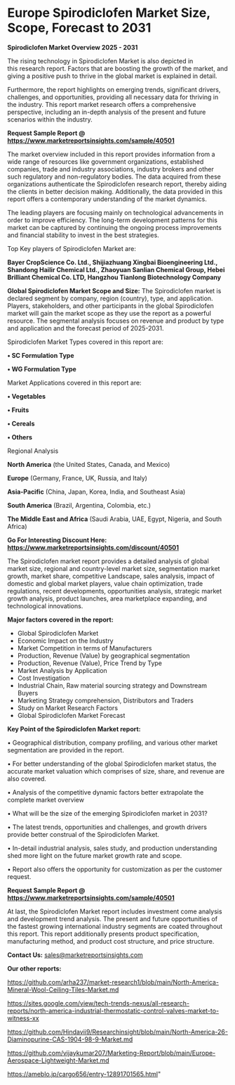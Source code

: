 # Europe Spirodiclofen Market Size, Scope, Forecast to 2031

<Strong> Spirodiclofen Market Overview 2025 - 2031</strong>

The rising technology in Spirodiclofen Market is also depicted in this research report. Factors that are boosting the growth of the market, and giving a positive push to thrive in the global market is explained in detail.

Furthermore, the report highlights on emerging trends, significant drivers, challenges, and opportunities, providing all necessary data for thriving in the industry. This report market research offers a comprehensive perspective, including an in-depth analysis of the present and future scenarios within the industry.

<strong>Request Sample Report @ <a href=https://www.marketreportsinsights.com/sample/40501>https://www.marketreportsinsights.com/sample/40501</a></strong>

The market overview included in this report provides information from a wide range of resources like government organizations, established companies, trade and industry associations, industry brokers and other such regulatory and non-regulatory bodies. The data acquired from these organizations authenticate the Spirodiclofen research report, thereby aiding the clients in better decision making. Additionally, the data provided in this report offers a contemporary understanding of the market dynamics.

The leading players are focusing mainly on technological advancements in order to improve efficiency. The long-term development patterns for this market can be captured by continuing the ongoing process improvements and financial stability to invest in the best strategies.

Top Key players of Spirodiclofen Market are:

<strong>Bayer CropScience Co. Ltd., Shijiazhuang Xingbai Bioengineering Ltd., Shandong Hailir Chemical Ltd., Zhaoyuan Sanlian Chemical Group, Hebei Brilliant Chemical Co. LTD, Hangzhou Tianlong Biotechnology Company</strong>

<strong><b>Global Spirodiclofen Market Scope and Size:</b></strong>
The Spirodiclofen market is declared segment by company, region (country), type, and application. Players, stakeholders, and other participants in the global Spirodiclofen market will gain the market scope as they use the report as a powerful resource. The segmental analysis focuses on revenue and product by type and application and the forecast period of 2025-2031.

Spirodiclofen Market Types covered in this report are:

<strong>•  SC Formulation Type

•  WG Formulation Type</strong>

Market Applications covered in this report are:

<strong>•  Vegetables

•  Fruits

•  Cereals

•  Others</strong> 

Regional Analysis

<strong>North America</strong> (the United States, Canada, and Mexico)

<strong>Europe</strong> (Germany, France, UK, Russia, and Italy)

<strong>Asia-Pacific</strong> (China, Japan, Korea, India, and Southeast Asia)

<strong>South America</strong> (Brazil, Argentina, Colombia, etc.)

<strong>The Middle East and Africa</strong> (Saudi Arabia, UAE, Egypt, Nigeria, and South Africa)

<strong>Go For Interesting Discount Here: <a href=https://www.marketreportsinsights.com/discount/40501>https://www.marketreportsinsights.com/discount/40501</a></strong>

The Spirodiclofen market report provides a detailed analysis of global market size, regional and country-level market size, segmentation market growth, market share, competitive Landscape, sales analysis, impact of domestic and global market players, value chain optimization, trade regulations, recent developments, opportunities analysis, strategic market growth analysis, product launches, area marketplace expanding, and technological innovations.

<strong><b>Major factors covered in the report:</b></strong>
<ul>
  <li>Global Spirodiclofen Market </li>
  <li>Economic Impact on the Industry</li>
  <li>Market Competition in terms of Manufacturers</li>
  <li>Production, Revenue (Value) by geographical segmentation</li>
  <li>Production, Revenue (Value), Price Trend by Type</li>
  <li>Market Analysis by Application</li>
  <li>Cost Investigation</li>
  <li>Industrial Chain, Raw material sourcing strategy and Downstream Buyers</li>
  <li>Marketing Strategy comprehension, Distributors and Traders</li>
  <li>Study on Market Research Factors</li>
  <li>Global Spirodiclofen Market Forecast</li>
</ul>

<strong><b>Key Point of the Spirodiclofen Market report:</b></strong>

• Geographical distribution, company profiling, and various other market segmentation are provided in the report.

• For better understanding of the global Spirodiclofen market status, the accurate market valuation which comprises of size, share, and revenue are also covered.

• Analysis of the competitive dynamic factors better extrapolate the complete market overview

• What will be the size of the emerging Spirodiclofen market in 2031?

• The latest trends, opportunities and challenges, and growth drivers provide better construal of the Spirodiclofen Market.

• In-detail industrial analysis, sales study, and production understanding shed more light on the future market growth rate and scope.

• Report also offers the opportunity for customization as per the customer request.

<strong>Request Sample Report @ <a href=https://www.marketreportsinsights.com/sample/40501>https://www.marketreportsinsights.com/sample/40501</a></strong>

At last, the Spirodiclofen Market report includes investment come analysis and development trend analysis. The present and future opportunities of the fastest growing international industry segments are coated throughout this report. This report additionally presents product specification, manufacturing method, and product cost structure, and price structure.

<strong>Contact Us:</strong>
sales@marketreportsinsights.com

<strong>Our other reports:</strong>

<a href=https://github.com/arha237/market-research1/blob/main/North-America-Mineral-Wool-Ceiling-Tiles-Market.md>https://github.com/arha237/market-research1/blob/main/North-America-Mineral-Wool-Ceiling-Tiles-Market.md</a>

<a href=https://sites.google.com/view/tech-trends-nexus/all-research-reports/north-america-industrial-thermostatic-control-valves-market-to-witness-xx>https://sites.google.com/view/tech-trends-nexus/all-research-reports/north-america-industrial-thermostatic-control-valves-market-to-witness-xx</a>

<a href=https://github.com/Hindavii9/Researchinsight/blob/main/North-America-26-Diaminopurine-CAS-1904-98-9-Market.md>https://github.com/Hindavii9/Researchinsight/blob/main/North-America-26-Diaminopurine-CAS-1904-98-9-Market.md</a>

<a href=https://github.com/vijaykumar207/Marketing-Report/blob/main/Europe-Aerospace-Lightweight-Market.md>https://github.com/vijaykumar207/Marketing-Report/blob/main/Europe-Aerospace-Lightweight-Market.md</a>

<a href=https://ameblo.jp/cargo656/entry-12891701565.html>https://ameblo.jp/cargo656/entry-12891701565.html</a>"

